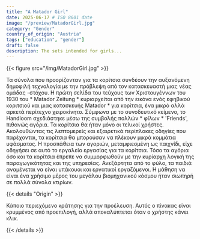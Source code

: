 ```yaml
---
title: "A Matador Girl"
date: 2025-06-17 # ISO 8601 date
image: "/preview/MatadorGirl.jpg"
category: "Gender"
country_of_origin: "Austria"
tags: ["education", "gender"]
draft: false
description: The sets intended for girls...
---
```




{{< figure src="/img/MatadorGirl.jpg" >}}

Τα σύνολα που προορίζονταν για τα κορίτσια συνδέουν την αυξανόμενη δημοφιλή τεχνολογία με την πρόβλεψη από τον κατασκευαστή μιας νέας ομάδας -στόχου. Η πρώτη σελίδα του τεύχους των Χριστουγέννων του 1930 του * Matador Zeitung * κυριαρχείται από την εικόνα ενός εφηβικού κοριτσιού και μιας κατασκευής Matador * για κορίτσια, ένα μικρό αλλά αρκετά περίτεχνο χειροκίνητο. Σύμφωνα με το συνοδευτικό κείμενο, το Handloom σχεδιάστηκε μέσω της συμβολής πολλών * φίλων * 'Friends', πιθανώς αγόρια. Τα κορίτσια θα ήταν μόνο οι τελικοί χρήστες. Ακολουθώντας τις λεπτομερείς και εξαιρετικά περίπλοκες οδηγίες που παρέχονται, τα κορίτσια θα μπορούσαν να πλέκουν μικρά κομμάτια υφάσματος. Η προσπάθεια των αγοριών, μεταμφιεσμένη ως παιχνίδι, είχε οδηγήσει σε αυτό το εργαλείο εργασίας για τα κορίτσια. Τόσο τα αγόρια όσο και τα κορίτσια έπρεπε να συμμορφωθούν με την κυρίαρχη λογική της παραγωγικότητας και της υπηρεσίας. Ανεξάρτητα από το φύλο, τα παιδιά αναμένεται να είναι υπάκουοι και εργατικοί εργαζόμενοι. Η μάθηση να είναι ένα χρήσιμο μέρος του μεγάλου βιομηχανικού κόσμου ήταν σιωπηρή σε πολλά σύνολα κτιρίων.

{{< details "Origin" >}}

Κάποιο περιεχόμενο κράτησης για την προέλευση. Αυτός ο πίνακας είναι κρυμμένος από προεπιλογή, αλλά αποκαλύπτεται όταν ο χρήστης κάνει κλικ.

{{< /details >}}


